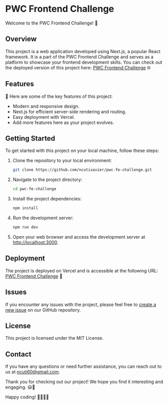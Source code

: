 # PWC Frontend Challenge

Welcome to the PWC Frontend Challenge! 🚀


## Overview

This project is a web application developed using Next.js, a popular React framework. It is a part of the PWC Frontend Challenge and serves as a platform to showcase your frontend development skills. You can check out the deployed version of this project here: [PWC Frontend Challenge](https://pwc-fe-challenge.vercel.app/) 🌐

## Features

🌟 Here are some of the key features of this project:

- Modern and responsive design.
- Next.js for efficient server-side rendering and routing.
- Easy deployment with Vercel.
- Add more features here as your project evolves.

## Getting Started

To get started with this project on your local machine, follow these steps:

1. Clone the repository to your local environment:

   ```bash
   git clone https://github.com/ncutixavier/pwc-fe-challenge.git
   ```

2. Navigate to the project directory:

   ```bash
   cd pwc-fe-challenge
   ```

3. Install the project dependencies:

   ```bash
   npm install
   ```

4. Run the development server:

   ```bash
   npm run dev
   ```

5. Open your web browser and access the development server at [http://localhost:3000](http://localhost:3000).

## Deployment

The project is deployed on Vercel and is accessible at the following URL: [PWC Frontend Challenge](https://pwc-fe-challenge.vercel.app/) 🚀

## Issues

If you encounter any issues with the project, please feel free to [create a new issue](https://github.com/ncutixavier/pwc-fe-challenge/issues) on our GitHub repository.

## License

This project is licensed under the MIT License.

## Contact

If you have any questions or need further assistance, you can reach out to us at [ncuti60@gmail.com](mailto:ncuti60@gmail.com).

Thank you for checking out our project! We hope you find it interesting and engaging. 😃🎉

Happy coding! 👨‍💻👩‍💻
